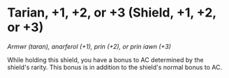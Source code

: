 # Tarian, +1, +2, or +3 (Shield, +1, +2, or +3)

*Armwr (taran), anarferol (+1), prin (+2), or prin iawn (+3)*

While holding this shield, you have a bonus to AC determined by the shield's rarity. This bonus is in addition to the shield's normal bonus to AC.